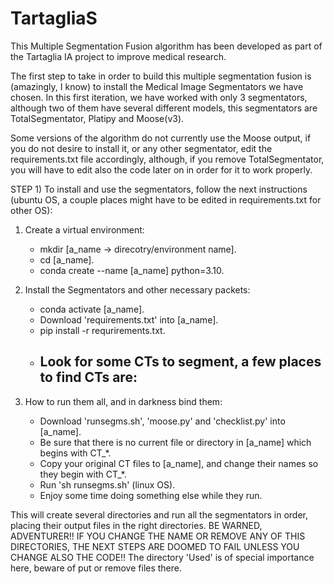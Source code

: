 # TartagliaS
This Multiple Segmentation Fusion algorithm has been developed as part of the Tartaglia IA project to improve medical research.

The first step to take in order to build this multiple segmentation fusion is (amazingly, I know) to install the Medical Image Segmentators we have chosen. In this first iteration, we have worked with only 3 segmentators, although two of them have several different models, this segmentators are TotalSegmentator, Platipy and Moose(v3).

Some versions of the algorithm do not currently use the Moose output, if you do not desire to install it, or any other segmentator, edit the requirements.txt file accordingly, although, if you remove TotalSegmentator, you will have to edit also the code later on in order for it to work properly.

STEP 1) To install and use the segmentators, follow the next instructions (ubuntu OS, a couple places might have to be edited in requirements.txt for other OS):

1) Create a virtual environment:
   - mkdir [a_name -> direcotry/environment name].
   - cd [a_name].
   - conda create --name [a_name] python=3.10.
  
2) Install the Segmentators and other necessary packets:
   - conda activate [a_name].
   - Download 'requirements.txt' into [a_name].
   - pip install -r requrirements.txt.
   - Look for some CTs to segment, a few places to find CTs are:
        -

3) How to run them all, and in darkness bind them:
   - Download 'runsegms.sh', 'moose.py' and 'checklist.py' into [a_name].
   - Be sure that there is no current file or directory in [a_name] which begins with CT_*.
   - Copy your original CT files to [a_name], and change their names so they begin with CT_*.
   - Run 'sh runsegms.sh' (linux OS).
   - Enjoy some time doing something else while they run.

This will create several directories and run all the segmentators in order, placing their output files in the right directories. BE WARNED, ADVENTURER!!  IF YOU CHANGE THE NAME OR REMOVE ANY OF THIS DIRECTORIES, THE NEXT STEPS ARE DOOMED TO FAIL UNLESS YOU CHANGE ALSO THE CODE!!  The directory 'Used' is of special importance here, beware of put or remove files there.
